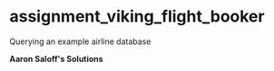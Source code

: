 assignment_viking_flight_booker
===============================

Querying an example airline database

**Aaron Saloff's Solutions**
